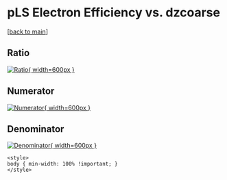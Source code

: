 # pLS Electron Efficiency vs. dzcoarse

[[back to main](./)]



## Ratio

[![Ratio](../mtv/var/pLS_11_eff_dzcoarse.png){ width=600px }](../mtv/var/pLS_11_eff_dzcoarse.pdf)

## Numerator

[![Numerator](../mtv/num/pLS_11_eff_dzcoarse_num.png){ width=600px }](../mtv/num/pLS_11_eff_dzcoarse_num.pdf)

## Denominator

[![Denominator](../mtv/den/pLS_11_eff_dzcoarse_den.png){ width=600px }](../mtv/den/pLS_11_eff_dzcoarse_den.pdf)


``` {=html}
<style>
body { min-width: 100% !important; }
</style>
```
